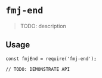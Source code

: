 # `fmj-end`

> TODO: description

## Usage

```
const fmjEnd = require('fmj-end');

// TODO: DEMONSTRATE API
```
